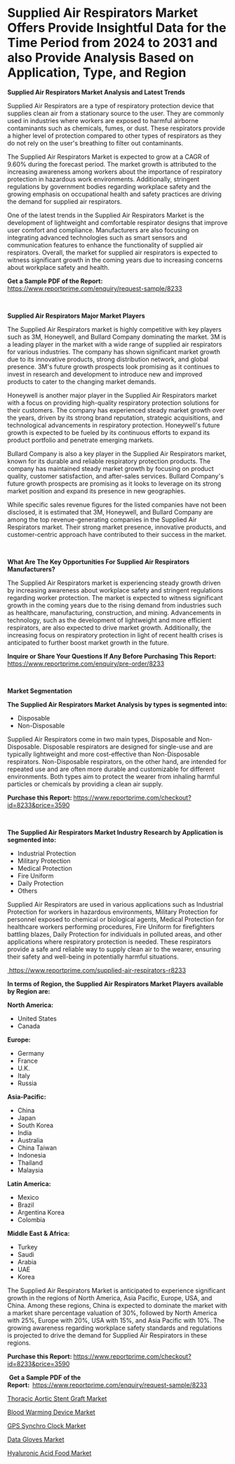 <p><h1>Supplied Air Respirators Market Offers Provide Insightful Data for the Time Period from 2024 to 2031 and also Provide Analysis Based on Application, Type, and Region</h1></p><p><strong>Supplied Air Respirators Market Analysis and Latest Trends</strong></p>
<p><p>Supplied Air Respirators are a type of respiratory protection device that supplies clean air from a stationary source to the user. They are commonly used in industries where workers are exposed to harmful airborne contaminants such as chemicals, fumes, or dust. These respirators provide a higher level of protection compared to other types of respirators as they do not rely on the user's breathing to filter out contaminants.</p><p>The Supplied Air Respirators Market is expected to grow at a CAGR of 9.60% during the forecast period. The market growth is attributed to the increasing awareness among workers about the importance of respiratory protection in hazardous work environments. Additionally, stringent regulations by government bodies regarding workplace safety and the growing emphasis on occupational health and safety practices are driving the demand for supplied air respirators.</p><p>One of the latest trends in the Supplied Air Respirators Market is the development of lightweight and comfortable respirator designs that improve user comfort and compliance. Manufacturers are also focusing on integrating advanced technologies such as smart sensors and communication features to enhance the functionality of supplied air respirators. Overall, the market for supplied air respirators is expected to witness significant growth in the coming years due to increasing concerns about workplace safety and health.</p></p>
<p><strong>Get a Sample PDF of the Report:&nbsp;</strong> <a href="https://www.reportprime.com/enquiry/request-sample/8233">https://www.reportprime.com/enquiry/request-sample/8233</a></p>
<p>&nbsp;</p>
<p><strong>Supplied Air Respirators Major Market Players</strong></p>
<p><p>The Supplied Air Respirators market is highly competitive with key players such as 3M, Honeywell, and Bullard Company dominating the market. 3M is a leading player in the market with a wide range of supplied air respirators for various industries. The company has shown significant market growth due to its innovative products, strong distribution network, and global presence. 3M's future growth prospects look promising as it continues to invest in research and development to introduce new and improved products to cater to the changing market demands.</p><p>Honeywell is another major player in the Supplied Air Respirators market with a focus on providing high-quality respiratory protection solutions for their customers. The company has experienced steady market growth over the years, driven by its strong brand reputation, strategic acquisitions, and technological advancements in respiratory protection. Honeywell's future growth is expected to be fueled by its continuous efforts to expand its product portfolio and penetrate emerging markets.</p><p>Bullard Company is also a key player in the Supplied Air Respirators market, known for its durable and reliable respiratory protection products. The company has maintained steady market growth by focusing on product quality, customer satisfaction, and after-sales services. Bullard Company's future growth prospects are promising as it looks to leverage on its strong market position and expand its presence in new geographies.</p><p>While specific sales revenue figures for the listed companies have not been disclosed, it is estimated that 3M, Honeywell, and Bullard Company are among the top revenue-generating companies in the Supplied Air Respirators market. Their strong market presence, innovative products, and customer-centric approach have contributed to their success in the market.</p></p>
<p>&nbsp;</p>
<p><strong>What Are The Key Opportunities For Supplied Air Respirators Manufacturers?</strong></p>
<p><p>The Supplied Air Respirators market is experiencing steady growth driven by increasing awareness about workplace safety and stringent regulations regarding worker protection. The market is expected to witness significant growth in the coming years due to the rising demand from industries such as healthcare, manufacturing, construction, and mining. Advancements in technology, such as the development of lightweight and more efficient respirators, are also expected to drive market growth. Additionally, the increasing focus on respiratory protection in light of recent health crises is anticipated to further boost market growth in the future.</p></p>
<p><strong>Inquire or Share Your Questions If Any Before Purchasing This Report:</strong> <a href="https://www.reportprime.com/enquiry/pre-order/8233">https://www.reportprime.com/enquiry/pre-order/8233</a></p>
<p>&nbsp;</p>
<p><strong>Market Segmentation</strong></p>
<p><strong>The Supplied Air Respirators Market Analysis by types is segmented into:</strong></p>
<p><ul><li>Disposable</li><li>Non-Disposable</li></ul></p>
<p><p>Supplied Air Respirators come in two main types, Disposable and Non-Disposable. Disposable respirators are designed for single-use and are typically lightweight and more cost-effective than Non-Disposable respirators. Non-Disposable respirators, on the other hand, are intended for repeated use and are often more durable and customizable for different environments. Both types aim to protect the wearer from inhaling harmful particles or chemicals by providing a clean air supply.</p></p>
<p><strong>Purchase this Report:&nbsp;</strong><a href="https://www.reportprime.com/checkout?id=8233&price=3590">https://www.reportprime.com/checkout?id=8233&price=3590</a></p>
<p>&nbsp;</p>
<p><strong>The Supplied Air Respirators Market Industry Research by Application is segmented into:</strong></p>
<p><ul><li>Industrial Protection</li><li>Military Protection</li><li>Medical Protection</li><li>Fire Uniform</li><li>Daily Protection</li><li>Others</li></ul></p>
<p><p>Supplied Air Respirators are used in various applications such as Industrial Protection for workers in hazardous environments, Military Protection for personnel exposed to chemical or biological agents, Medical Protection for healthcare workers performing procedures, Fire Uniform for firefighters battling blazes, Daily Protection for individuals in polluted areas, and other applications where respiratory protection is needed. These respirators provide a safe and reliable way to supply clean air to the wearer, ensuring their safety and well-being in potentially harmful situations.</p></p>
<p><a href="https://www.reportprime.com/supplied-air-respirators-r8233">&nbsp;https://www.reportprime.com/supplied-air-respirators-r8233</a></p>
<p><strong>In terms of Region, the Supplied Air Respirators Market Players available by Region are:</strong></p>
<p>
    <p> <strong> North America: </strong>
        <ul>
            <li>United States</li>
            <li>Canada</li>
        </ul>
        </p> 
    <p> <strong> Europe: </strong>
        <ul>
            <li>Germany</li>
            <li>France</li>
            <li>U.K.</li>
            <li>Italy</li>
            <li>Russia</li>
        </ul>
        </p> 
    <p> <strong> Asia-Pacific: </strong>
        <ul>
            <li>China</li>
            <li>Japan</li>
            <li>South Korea</li>
            <li>India</li>
            <li>Australia</li>
            <li>China Taiwan</li>
            <li>Indonesia</li>
            <li>Thailand</li>
            <li>Malaysia</li>
        </ul>
        </p> 
    <p> <strong> Latin America: </strong>
        <ul>
            <li>Mexico</li>
            <li>Brazil</li>
            <li>Argentina Korea</li>
            <li>Colombia</li>
        </ul>
        </p> 
    <p> <strong> Middle East & Africa: </strong>
        <ul>
            <li>Turkey</li>
            <li>Saudi</li>
            <li>Arabia</li>
            <li>UAE</li>
            <li>Korea</li>
        </ul>
    </p>
    </p>
<p><p>The Supplied Air Respirators Market is anticipated to experience significant growth in the regions of North America, Asia Pacific, Europe, USA, and China. Among these regions, China is expected to dominate the market with a market share percentage valuation of 30%, followed by North America with 25%, Europe with 20%, USA with 15%, and Asia Pacific with 10%. The growing awareness regarding workplace safety standards and regulations is projected to drive the demand for Supplied Air Respirators in these regions.</p></p>
<p><strong>Purchase this Report: </strong><a href="https://www.reportprime.com/checkout?id=8233&price=3590">https://www.reportprime.com/checkout?id=8233&price=3590</a></p>
<p>&nbsp;<strong>Get a Sample PDF of the Report:&nbsp;&nbsp;</strong><a href="https://www.reportprime.com/enquiry/request-sample/8233">https://www.reportprime.com/enquiry/request-sample/8233</a></p>
<p><strong></strong></p>
<p><p><a href="https://github.com/sonuprakash1/Market-Research-Report-List-2/blob/main/thoracic-aortic-stent-graft-market.md">Thoracic Aortic Stent Graft Market</a></p><p><a href="https://github.com/Whitneyboyettebo9kiw7yr13/Market-Research-Report-List-2/blob/main/blood-warming-device-market.md">Blood Warming Device Market</a></p><p><a href="https://www.linkedin.com/pulse/gps-synchro-clock-market-analysis-size-global-industry-overview-riuvf">GPS Synchro Clock Market</a></p><p><a href="https://issuu.com/reportprime-2/docs/data-gloves-market-size-2030.pptx">Data Gloves Market</a></p><p><a href="https://issuu.com/reportprime-2/docs/hyaluronic-acid-food-market-size-2030.pptx">Hyaluronic Acid Food Market</a></p></p>